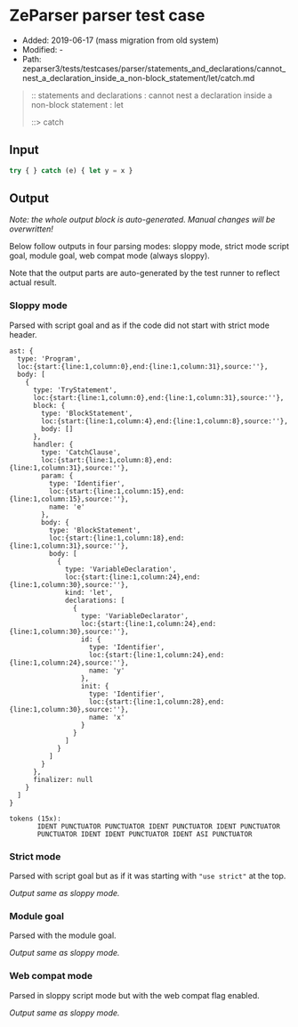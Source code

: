 # ZeParser parser test case

- Added: 2019-06-17 (mass migration from old system)
- Modified: -
- Path: zeparser3/tests/testcases/parser/statements_and_declarations/cannot_nest_a_declaration_inside_a_non-block_statement/let/catch.md

> :: statements and declarations : cannot nest a declaration inside a non-block statement : let
>
> ::> catch

## Input

`````js
try { } catch (e) { let y = x }
`````

## Output

_Note: the whole output block is auto-generated. Manual changes will be overwritten!_

Below follow outputs in four parsing modes: sloppy mode, strict mode script goal, module goal, web compat mode (always sloppy).

Note that the output parts are auto-generated by the test runner to reflect actual result.

### Sloppy mode

Parsed with script goal and as if the code did not start with strict mode header.

`````
ast: {
  type: 'Program',
  loc:{start:{line:1,column:0},end:{line:1,column:31},source:''},
  body: [
    {
      type: 'TryStatement',
      loc:{start:{line:1,column:0},end:{line:1,column:31},source:''},
      block: {
        type: 'BlockStatement',
        loc:{start:{line:1,column:4},end:{line:1,column:8},source:''},
        body: []
      },
      handler: {
        type: 'CatchClause',
        loc:{start:{line:1,column:8},end:{line:1,column:31},source:''},
        param: {
          type: 'Identifier',
          loc:{start:{line:1,column:15},end:{line:1,column:15},source:''},
          name: 'e'
        },
        body: {
          type: 'BlockStatement',
          loc:{start:{line:1,column:18},end:{line:1,column:31},source:''},
          body: [
            {
              type: 'VariableDeclaration',
              loc:{start:{line:1,column:24},end:{line:1,column:30},source:''},
              kind: 'let',
              declarations: [
                {
                  type: 'VariableDeclarator',
                  loc:{start:{line:1,column:24},end:{line:1,column:30},source:''},
                  id: {
                    type: 'Identifier',
                    loc:{start:{line:1,column:24},end:{line:1,column:24},source:''},
                    name: 'y'
                  },
                  init: {
                    type: 'Identifier',
                    loc:{start:{line:1,column:28},end:{line:1,column:30},source:''},
                    name: 'x'
                  }
                }
              ]
            }
          ]
        }
      },
      finalizer: null
    }
  ]
}

tokens (15x):
       IDENT PUNCTUATOR PUNCTUATOR IDENT PUNCTUATOR IDENT PUNCTUATOR
       PUNCTUATOR IDENT IDENT PUNCTUATOR IDENT ASI PUNCTUATOR
`````

### Strict mode

Parsed with script goal but as if it was starting with `"use strict"` at the top.

_Output same as sloppy mode._

### Module goal

Parsed with the module goal.

_Output same as sloppy mode._

### Web compat mode

Parsed in sloppy script mode but with the web compat flag enabled.

_Output same as sloppy mode._
